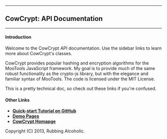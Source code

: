---------------------------

CowCrypt: API Documentation
---------------------------
---------------------------
#### Introduction
Welcome to the CowCrypt API documentation. Use the sidebar links to learn more
about CowCrypt's classes.

CowCrypt provides popular hashing
and encryption algorithms for the MooTools JavaScript framework. My goal is to
provide much of the same robust functionality as the crypto-js library, but
with the elegance and familiar syntax of MooTools. The code is licensed under
the MIT License.

This is a pretty technical doc, so check out these links if you're confused.

#### Other Links
* [**Quick-start Tutorial on GitHub**][1]
* [**Demo Pages**][2]
* [**CowCrypt Homapge**][3]



Copyright (C) 2013, Rubbing Alcoholic.

[1]: https://github.com/rubbingalcoholic/cowcrypt/blob/master/README.md
[2]: /demos
[3]: /